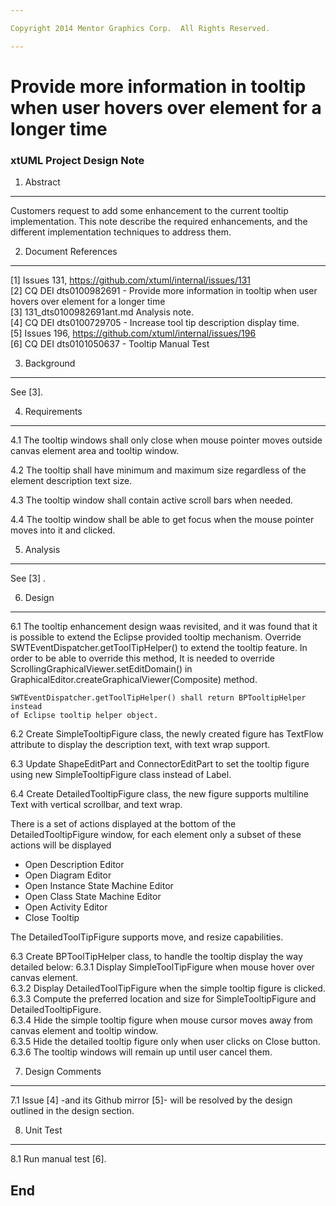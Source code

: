 ```yaml
---

Copyright 2014 Mentor Graphics Corp.  All Rights Reserved.

---
```


# Provide more information in tooltip when user hovers over element for a longer time
### xtUML Project Design Note


1. Abstract
-----------
Customers request to add some enhancement to the current tooltip implementation.
This note describe the required enhancements, and the different implementation 
techniques to address them.  

2. Document References
----------------------
[1] Issues 131, https://github.com/xtuml/internal/issues/131    
[2] CQ DEI dts0100982691 - Provide more information in tooltip when user hovers 
	over element for a longer time   
[3] 131_dts0100982691ant.md Analysis note.  
[4] CQ DEI dts0100729705 - Increase tool tip description display time.    
[5] Issues 196, https://github.com/xtuml/internal/issues/196  
[6] CQ DEI  dts0101050637 - Tooltip Manual Test  

3. Background
-------------
See [3].  

4. Requirements
---------------
4.1 The tooltip windows shall only close when mouse pointer moves outside 
canvas element area and tooltip window.  

4.2 The tooltip shall have minimum and maximum size regardless of the element
description text size.  

4.3 The tooltip window shall contain active scroll bars when needed.  

4.4 The tooltip window shall be able to get focus when the mouse pointer moves 
 into it and clicked.  

5. Analysis
-----------
See [3] .

6. Design
---------
6.1   The tooltip enhancement design waas revisited, and it was found that it is 
	possible to extend the Eclipse provided tooltip mechanism. Override 
	SWTEventDispatcher.getToolTipHelper() to extend the tooltip feature.
	In order to be able to override this method, It is needed to override
	ScrollingGraphicalViewer.setEditDomain() in GraphicalEditor.createGraphicalViewer(Composite) 
	method.
	
	SWTEventDispatcher.getToolTipHelper() shall return BPTooltipHelper instead 
	of Eclipse tooltip helper object.  

6.2 Create SimpleTooltipFigure class, the newly created figure has TextFlow attribute
to display the description text, with text wrap support. 

6.3 Update ShapeEditPart and ConnectorEditPart to set the tooltip figure using 
new SimpleTooltipFigure class instead of Label. 

6.4 Create DetailedTooltipFigure class, the new figure supports multiline Text
with vertical scrollbar, and text wrap.

 There is a set of actions displayed at the bottom of the DetailedTooltipFigure 
 window, for each element only a subset of these actions will be displayed    
 - Open Description Editor  
 - Open Diagram Editor  
 - Open Instance State Machine Editor  
 - Open Class State Machine Editor  
 - Open Activity Editor  
 - Close Tooltip   

 The DetailedToolTipFigure supports move, and resize capabilities. 

6.3 Create BPToolTipHelper class, to handle the tooltip display the way detailed 
	below: 
6.3.1 Display SimpleToolTipFigure when mouse hover over canvas element.  
6.3.2 Display DetailedToolTipFigure when the simple tooltip figure is clicked.  
6.3.3 Compute the preferred location and size for SimpleTooltipFigure and 
	DetailedTooltipFigure.  
6.3.4 Hide the simple tooltip figure when mouse cursor moves away from canvas 
	element and tooltip window.  
6.3.5 Hide the detailed tooltip figure only when user clicks on Close button.  
6.3.6 The tooltip windows will remain up until user cancel them.

7. Design Comments
------------------
7.1 Issue [4] -and its Github mirror [5]-  will be resolved by the design 
	outlined in the design section.

8. Unit Test
------------
8.1 Run manual test [6].


End
---

